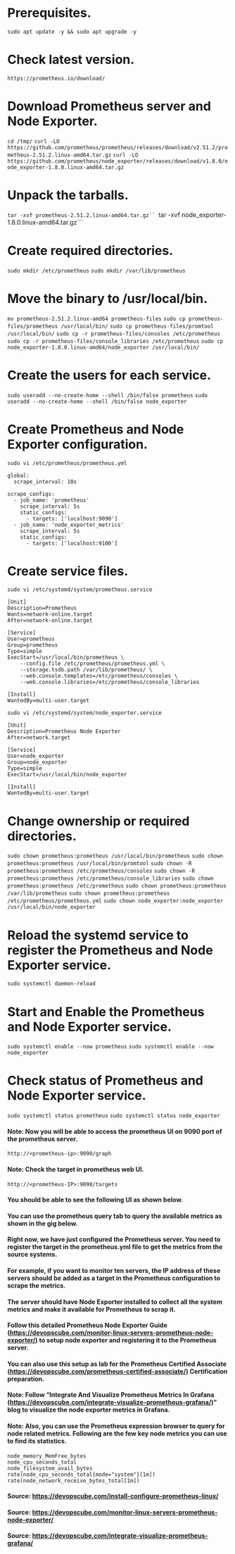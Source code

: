 # Prerequisites.
```sudo apt update -y && sudo apt upgrade -y```

# Check latest version.
```https://prometheus.io/download/```

# Download Prometheus server and Node Exporter.
```cd /tmp/```
```curl -LO https://github.com/prometheus/prometheus/releases/download/v2.51.2/prometheus-2.51.2.linux-amd64.tar.gz```
```curl -LO https://github.com/prometheus/node_exporter/releases/download/v1.8.0/node_exporter-1.8.0.linux-amd64.tar.gz```

# Unpack the tarballs.
```tar -xvf prometheus-2.51.2.linux-amd64.tar.gz``
```tar -xvf node_exporter-1.8.0.linux-amd64.tar.gz```

# Create required directories.
```sudo mkdir /etc/prometheus```
```sudo mkdir /var/lib/prometheus```

# Move the binary to /usr/local/bin.
```mv prometheus-2.51.2.linux-amd64 prometheus-files```
```sudo cp prometheus-files/prometheus /usr/local/bin/```
```sudo cp prometheus-files/promtool /usr/local/bin/```
```sudo cp -r prometheus-files/consoles /etc/prometheus```
```sudo cp -r prometheus-files/console_libraries /etc/prometheus```
```sudo cp node_exporter-1.8.0.linux-amd64/node_exporter /usr/local/bin/```

# Create the users for each service.
```sudo useradd --no-create-home --shell /bin/false prometheus```
```sudo useradd --no-create-home --shell /bin/false node_exporter```

# Create Prometheus and Node Exporter configuration.
```sudo vi /etc/prometheus/prometheus.yml```
```
global:
  scrape_interval: 10s

scrape_configs:
  - job_name: 'prometheus'
    scrape_interval: 5s
    static_configs:
      - targets: ['localhost:9090']
  - job_name: 'node_exporter_metrics'
    scrape_interval: 5s
    static_configs:
      - targets: ['localhost:9100']
```

# Create service files.
```sudo vi /etc/systemd/system/prometheus.service```
```
[Unit]
Description=Prometheus
Wants=network-online.target
After=network-online.target

[Service]
User=prometheus
Group=prometheus
Type=simple
ExecStart=/usr/local/bin/prometheus \
    --config.file /etc/prometheus/prometheus.yml \
    --storage.tsdb.path /var/lib/prometheus/ \
    --web.console.templates=/etc/prometheus/consoles \
    --web.console.libraries=/etc/prometheus/console_libraries

[Install]
WantedBy=multi-user.target
```

```sudo vi /etc/systemd/system/node_exporter.service```
```
[Unit]
Description=Prometheus Node Exporter
After=network.target

[Service]
User=node_exporter
Group=node_exporter
Type=simple
ExecStart=/usr/local/bin/node_exporter

[Install]
WantedBy=multi-user.target
```

# Change ownership or required directories.
```sudo chown prometheus:prometheus /usr/local/bin/prometheus```
```sudo chown prometheus:prometheus /usr/local/bin/promtool```
```sudo chown -R prometheus:prometheus /etc/prometheus/consoles```
```sudo chown -R prometheus:prometheus /etc/prometheus/console_libraries```
```sudo chown prometheus:prometheus /etc/prometheus```
```sudo chown prometheus:prometheus /var/lib/prometheus```
```sudo chown prometheus:prometheus /etc/prometheus/prometheus.yml```
```sudo chown node_exporter:node_exporter /usr/local/bin/node_exporter```

# Reload the systemd service to register the Prometheus and Node Exporter service.
```sudo systemctl daemon-reload```

# Start and Enable the Prometheus and Node Exporter service.
```sudo systemctl enable --now prometheus```
```sudo systemctl enable --now node_exporter```

# Check status of Prometheus and Node Exporter service.
```sudo systemctl status prometheus```
```sudo systemctl status node_exporter```



#### Note: Now you will be able to access the prometheus UI on 9090 port of the prometheus server.
```http://<prometheus-ip>:9090/graph```

#### Note: Check the target in prometheus web UI.
```http://<prometheus-IP>:9090/targets```


#### You should be able to see the following UI as shown below.
#### You can use the prometheus query tab to query the available metrics as shown in the gig below.
#### Right now, we have just configured the Prometheus server. You need to register the target in the prometheus.yml file to get the metrics from the source systems.
#### For example, if you want to monitor ten servers, the IP address of these servers should be added as a target in the Prometheus configuration to scrape the metrics.
#### The server should have Node Exporter installed to collect all the system metrics and make it available for Prometheus to scrap it.
#### Follow this detailed Prometheus Node Exporter Guide (https://devopscube.com/monitor-linux-servers-prometheus-node-exporter/) to setup node exporter and registering it to the Prometheus server. 
#### You can also use this setup as lab for the Prometheus Certified Associate (https://devopscube.com/prometheus-certified-associate/) Certification preparation.
#### Note: Follow “Integrate And Visualize Prometheus Metrics In Grafana (https://devopscube.com/integrate-visualize-prometheus-grafana/)” blog to visualize the node exporter metrics in Grafana.
#### Note: Also, you can use the Prometheus expression browser to query for node related metrics. Following are the few key node metrics you can use to find its statistics.
```
node_memory_MemFree_bytes
node_cpu_seconds_total
node_filesystem_avail_bytes
rate(node_cpu_seconds_total{mode="system"}[1m])
rate(node_network_receive_bytes_total[1m])
```
#### Source: https://devopscube.com/install-configure-prometheus-linux/
#### Source: https://devopscube.com/monitor-linux-servers-prometheus-node-exporter/
#### Source: https://devopscube.com/integrate-visualize-prometheus-grafana/